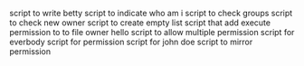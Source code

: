 script to write betty
script to indicate who am i
script to check groups
script to check new owner
script to create empty list
script that add execute permission to to file owner hello
script to allow multiple permission
script for everbody
script for permission
script for john doe
script to mirror permission
